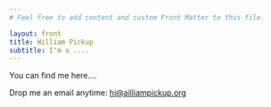 ```yaml
---
# Feel free to add content and custom Front Matter to this file.

layout: front
title: William Pickup
subtitle: I'm a ....
---
```


You can find me here....


Drop me an email anytime:  [hi@ailliampickup.org](mailto:hi@awillliampickup.org)

